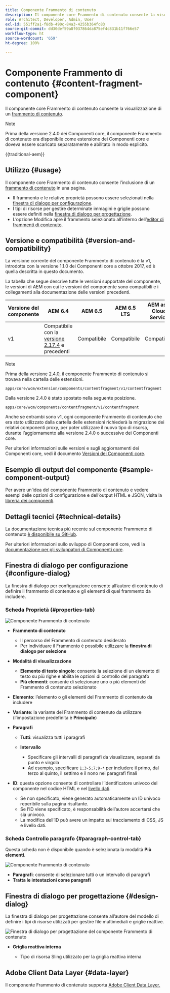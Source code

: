 ```yaml
---
title: Componente Frammento di contenuto
description: Il componente core Frammento di contenuto consente la visualizzazione di un frammento di contenuto.
role: Architect, Developer, Admin, User
exl-id: 551ff2a1-f8db-490c-84a3-4255b364fc83
source-git-commit: dd30def59a8f037864da875ef4c831b11f766e57
workflow-type: ht
source-wordcount: '659'
ht-degree: 100%

---
```



# Componente Frammento di contenuto {#content-fragment-component}

Il componente core Frammento di contenuto consente la visualizzazione di un [frammento di contenuto](https://experienceleague.adobe.com/docs/experience-manager-cloud-service/assets/content-fragments/content-fragments.html?lang=it).

>[!NOTE]
>
>Prima della versione 2.4.0 dei Componenti core, il componente Frammento di contenuto era disponibile come estensione dei Componenti core e doveva essere scaricato separatamente e abilitato in modo esplicito.

{{traditional-aem}}

## Utilizzo {#usage}

Il componente core Frammento di contenuto consente l’inclusione di un [frammento di contenuto](https://experienceleague.adobe.com/docs/experience-manager-cloud-service/assets/content-fragments/content-fragments.html?lang=it) in una pagina.

* Il frammento e le relative proprietà possono essere selezionati nella [finestra di dialogo per configurazione](#configure-dialog).
* I tipi di risorse per gestire determinate immagini e griglie possono essere definiti nella [finestra di dialogo per progettazione](#design-dialog).
* L’opzione Modifica apre il frammento selezionato all’interno dell’[editor di frammenti di contenuto](https://experienceleague.adobe.com/docs/experience-manager-cloud-service/assets/content-fragments/content-fragments-variations.html?lang=it).

## Versione e compatibilità {#version-and-compatibility}

La versione corrente del componente Frammento di contenuto è la v1, introdotta con la versione 1.1.0 dei Componenti core a ottobre 2017, ed è quella descritta in questo documento.

La tabella che segue descrive tutte le versioni supportate del componente, le versioni di AEM con cui le versioni del componente sono compatibili e i collegamenti alla documentazione delle versioni precedenti.

| Versione del componente | AEM 6.4 | AEM 6.5 | AEM 6.5 LTS | AEM as a Cloud Service |
|--- |--- |---|---|---|
| v1 | Compatibile con la <br>[versione 2.17.4](/help/versions.md) e precedenti | Compatibile | Compatibile | Compatibile |

>[!NOTE]
>
>Prima della versione 2.4.0, il componente Frammento di contenuto si trovava nella cartella delle estensioni.
>
> `apps/core/wcm/extension/components/contentfragment/v1/contentfragment`
> 
>Dalla versione 2.4.0 è stato spostato nella seguente posizione.
>
>`apps/core/wcm/components/contentfragment/v1/contentfragment`
>
>Anche se entrambi sono v1, ogni componente Frammento di contenuto che era stato utilizzato dalla cartella delle estensioni richiederà la migrazione dei relativi componenti proxy, per poter utilizzare il nuovo tipo di risorsa, durante l’aggiornamento alla versione 2.4.0 o successive dei Componenti core.

Per ulteriori informazioni sulle versioni e sugli aggiornamenti dei Componenti core, vedi il documento [Versioni dei Componenti core](/help/versions.md).

## Esempio di output del componente {#sample-component-output}

Per avere un’idea del componente Frammento di contenuto e vedere esempi delle opzioni di configurazione e dell’output HTML e JSON, visita la [libreria dei componenti](https://adobe.com/go/aem_cmp_library_cf_it).

## Dettagli tecnici {#technical-details}

La documentazione tecnica più recente sul componente Frammento di contenuto [è disponibile su GitHub](https://adobe.com/go/aem_cmp_tech_cf_v1_it).

Per ulteriori informazioni sullo sviluppo di Componenti core, vedi la [documentazione per gli sviluppatori di Componenti core](/help/developing/overview.md).

## Finestra di dialogo per configurazione {#configure-dialog}

La finestra di dialogo per configurazione consente all’autore di contenuto di definire il frammento di contenuto e gli elementi di quel frammento da includere.

### Scheda Proprietà {#properties-tab}

![Componente Frammento di contenuto](/help/assets/content-fragment-edit-properties.png)

* **Frammento di contenuto**

   * Il percorso del Frammento di contenuto desiderato
   * Per individuare il Frammento è possibile utilizzare la **finestra di dialogo per selezione**

* **Modalità di visualizzazione**
   * **Elemento di testo singolo**: consente la selezione di un elemento di testo su più righe e abilita le opzioni di controllo del paragrafo
   * **Più elementi**: consente di selezionare uno o più elementi del Frammento di contenuto selezionato
* **Elemento**: l’elemento o gli elementi del Frammento di contenuto da includere
* **Variante**: la variante del Frammento di contenuto da utilizzare (l’impostazione predefinita è **Principale**)

* **Paragrafi**

   * **Tutti**: visualizza tutti i paragrafi
   * **Intervallo**

      * Specificare gli intervalli di paragrafi da visualizzare, separati da punto e virgola
      * Ad esempio, specificare `1;3-5;7;9-*` per includere il primo, dal terzo al quinto, il settimo e il nono nei paragrafi finali
* **ID**: questa opzione consente di controllare l’identificatore univoco del componente nel codice HTML e nel [livello dati](/help/developing/data-layer/overview.md).
   * Se non specificato, viene generato automaticamente un ID univoco reperibile sulla pagina risultante.
   * Se l’ID viene specificato, è responsabilità dell’autore accertarsi che sia univoco.
   * La modifica dell’ID può avere un impatto sul tracciamento di CSS, JS e livello dati.

### Scheda Controllo paragrafo {#paragraph-control-tab}

Questa scheda non è disponibile quando è selezionata la modalità **Più elementi**.

![Componente Frammento di contenuto](/help/assets/content-fragment-edit-paragraph.png)

* **Paragrafi**: consente di selezionare tutti o un intervallo di paragrafi
* **Tratta le intestazioni come paragrafi**

## Finestra di dialogo per progettazione {#design-dialog}

La finestra di dialogo per progettazione consente all’autore del modello di definire i tipi di risorse utilizzati per gestire file multimediali e griglie reattive.

![Finestra di dialogo per progettazione del componente Frammento di contenuto](/help/assets/content-fragment-design.png)

* **Griglia reattiva interna**

   * Tipo di risorsa Sling utilizzato per la griglia reattiva interna

## Adobe Client Data Layer {#data-layer}

Il componente Frammento di contenuto supporta [Adobe Client Data Layer.](/help/developing/data-layer/overview.md)
